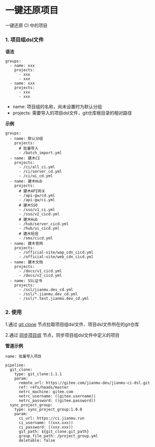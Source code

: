 # 一键还原项目
一键还原 CI 中的项目

### 1. 项目组dsl文件
**语法**
```
groups:
  - name: xxx
    projects:
      - xxx
      - xxx
  - name: xxx
    projects:
      - xxx
      - xxx
```
* name: 项目组的名称，尚未设置时为默认分组
* projects: 需要导入的项目dsl文件，git仓库根目录的相对路径

**示例**
```
groups:
  - name: 默认分组
    projects:
      # 批量导入
      - /batch_import.yml
  - name: 建木CI
    projects:
      - /ci/all_ci.yml
      - /ci/server_cd.yml
      - /ci/ui_cd.yml
  - name: 建木Hub
    projects:
      # 建木API网关
      - /api-gw/cd.yml
      - /api-gw/ci.yml
      # 建木SSO
      - /sso/v1_ci.yml
      - /sso/v2_cicd.yml
      # 建木Hub
      - /hub/server_cicd.yml
      - /hub/ui_cicd.yml
      # 建木短信
      - /sms/cicd.yml
  - name: 建木官网
    projects:
      - /official-site/wap_cdn_cicd.yml
      - /official-site/web_cdn_cicd.yml
  - name: 建木文档
    projects:
      - /docs/v1_cicd.yml
      - /docs/v2_cicd.yml
  - name: SSL证书
    projects:
      - /ssl/jianmu.dev_cd.yml
      - /ssl/*.jianmu.dev_cd.yml
      - /ssl/*.test.jianmu.dev_cd.yml
```

### 2. 使用
1.通过 [git clone](https://hub.jianmu.run/_/git_clone) 节点拉取项目组dsl文件、项目dsl文件所在的git仓库

2.通过 [同步项目组](https://hub.jianmu.run/_/sync_project_group) 节点，同步项目组dsl文件中定义的项目

**管道示例**
```
name: 批量导入项目

pipeline:
  git_clone:
    type: git_clone:1.1.1
    param:
      remote_url: https://gitee.com/jianmu-dev/jianmu-ci-dsl.git
      ref: refs/heads/master
      netrc_machine: gitee.com
      netrc_username: ((gitee.username))
      netrc_password: ((gitee.password))
  sync_project_group:
    type: sync_project_group:1.0.0
    param:
      ci_url: https://ci.jianmu.run
      ci_username: ((xxx.xxx))
      ci_password: ((xxx.xxx))
      git_path: ${git_clone.git_path}
      group_file_path: /project_group.yml
      deletable: false
```